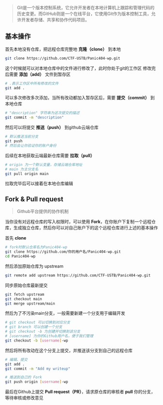>Git是一个版本控制系统，它允许开发者在本地计算机上跟踪和管理代码的历史变更。而GitHub则是一个在线平台，它使用Git作为版本控制工具，允许开发者存储、共享和协作代码项目。

## 基本操作
首先本地没有仓库，把远程仓库完整地 **克隆（clone）** 到本地
```sh
git clone https://github.com/CTF-USTB/Panic404-wp.git
```

这个时候就可以对本地仓库中的文件进行修改了，此时你处于git的工作区
修改完后需要 **添加（add）** 文件到暂存区
```sh
# .表示工作区中所有修改的文件
git add .
```

可以多次修改多次添加，当所有改动都加入暂存区后，需要 **提交（commit）** 到本地仓库
```sh
# "description" 字符串为这次提交的描述
git commit -m "description"
```

然后可以将提交 **推送（push）** 到github云端仓库
```sh
# 默认推送当前分支
git push
# 然后会让你验证你的账户身份
```

后续在本地获取云端最新仓库需要 **拉取（pull）**
```sh
# origin 为一个默认变量，存储云端仓库地址
# main 为主分支名
git pull origin main
```

拉取完毕后可以接着在本地仓库编辑
## Fork & Pull request
>Github平台提供的协作机制

当你没有对远程仓库的写入权限时，可以使用 **Fork**，在你账户下复制一个远程仓库，生成独立仓库，然后你可以对自己账户下的这个远程仓库进行上述的基本操作

首先 **clone**
```sh
# fork时默认仓库名为Panic404-wp
git clone https://github.com/你的用户名/Panic404-wp.git
cd Panic404-wp
```

然后添加原始仓库为 upstream
```sh
git remote add upstream https://github.com/CTF-USTB/Panic404-wp.git
```

同步原始仓库最新提交
```sh
git fetch upstream
git checkout main
git merge upstream/main
```

然后为了不污染main分支，一般需要新建一个分支用于编辑开发
```sh
# git checkout 可以切换到对应分支
# git branch 可以创建一个分支
# git checkout -b 为创建并切换到该分支
# [username] 为你的Github用户名，便于我们管理
git checkout -b [username]-wp
```

然后将所有改动在这个分支上提交，并推送该分支到自己的远程仓库
```sh
# 编辑、提交
git add .
git commit -m "Add my writeup"

# 推送到自己的 Fork
git push origin [username]-wp
```

最后在Github上提交 **Pull request（PR）**，请求原仓库的审核者 **pull** 你的分支，等待审核或修改意见
